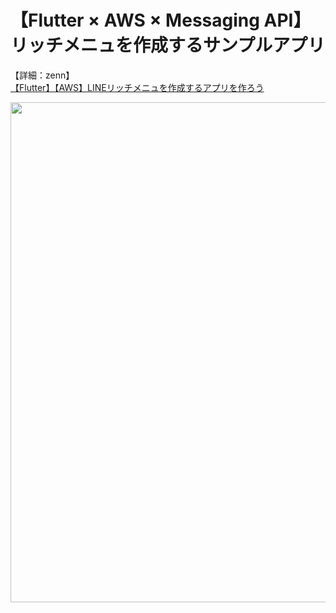 # 【Flutter × AWS × Messaging API】 リッチメニュを作成するサンプルアプリ
【詳細：zenn】  
[【Flutter】【AWS】LINEリッチメニュを作成するアプリを作ろう](https://zenn.dev/tsukatsuka1783/articles/lambda_line_rich_menu)

<p>
<img src="https://storage.googleapis.com/zenn-user-upload/8a6d17ed482c-20230228.png" width="800" heigth="400">
</p>
